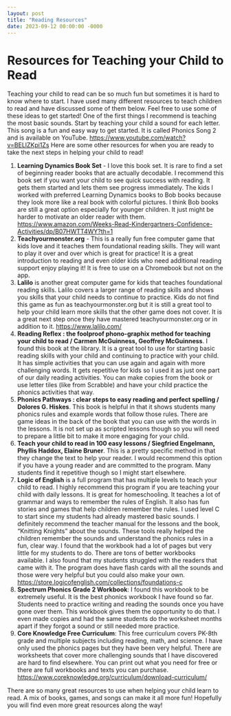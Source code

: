 ```yaml
---
layout: post
title: "Reading Resources"
date: 2023-09-12 00:00:00 -0000
---
```


# Resources for Teaching your Child to Read

Teaching your child to read can be so much fun but sometimes it is hard to know where to start. I have used many different resources to teach children to read and have discussed some of them below. Feel free to use some of these ideas to get started!
One of the first things I recommend is teaching the most basic sounds. Start by teaching your child a sound for each letter. This song is a fun and easy way to get started. It is called Phonics Song 2 and is available on YouTube. https://www.youtube.com/watch?v=BELlZKpi1Zs
Here are some other resources for when you are ready to take the next steps in helping your child to read!

1.	**Learning Dynamics Book Set** - I love this book set. It is rare to find a set of beginning reader books that are actually decodable. I recommend this book set if you want your child to see quick success with reading. It gets them started and lets them see progress immediately. The kids I worked with preferred Learning Dynamics books to Bob books because they look more like a real book with colorful pictures. I think Bob books are still a great option especially for younger children. It just might be harder to motivate an older reader with them.  https://www.amazon.com/Weeks-Read-Kindergartners-Confidence-Activities/dp/B07HWTT4WY?th=1
2.	**Teachyourmonster.org** - This is a really fun free computer game that kids love and it teaches them foundational reading skills. They will want to play it over and over which is great for practice! It is a great introduction to reading and even older kids who need additional reading support enjoy playing it! It is free to use on a Chromebook but not on the app.
3.	**Lalilo** is another great computer game for kids that teaches foundational reading skills. Lalilo covers a larger range of reading skills and shows you skills that your child needs to continue to practice. Kids do not find this game as fun as teachyourmonster.org but it is still a great tool to help your child learn more skills that the other game does not cover. It is a great next step once they have mastered teachyourmonster.org or in addition to it. https://www.lalilo.com/
4.	**Reading Reflex : the foolproof phono-graphix method for teaching your child to read / Carmen McGuinness, Geoffrey McGuinness**. I found this book at the library. It is a great tool to use for starting basic reading skills with your child and continuing to practice with your child. It has simple activities that you can use again and again with more challenging words. It gets repetitive for kids so I used it as just one part of our daily reading activities. You can make copies from the book or use letter tiles (like from Scrabble) and have your child practice the phonics activities that way.
5.	**Phonics Pathways : clear steps to easy reading and perfect spelling / Dolores G. Hiskes**. This book is helpful in that it shows students many phonics rules and example words that follow those rules. There are game ideas in the back of the book that you can use with the words in the lessons. It is not set up as scripted lessons though so you will need to prepare a little bit to make it more engaging for your child.
6.	**Teach your child to read in 100 easy lessons / Siegfried Engelmann, Phyllis Haddox, Elaine Bruner**. This is a pretty specific method in that they change the text to help your reader. I would recommend this option if you have a young reader and are committed to the program. Many students find it repetitive though so I might start elsewhere.
7.	**Logic of English** is a full program that has multiple levels to teach your child to read. I highly recommend this program if you are teaching your child with daily lessons. It is great for homeschooling. It teaches a lot of grammar and ways to remember the rules of English. It also has fun stories and games that help children remember the rules. I used level C to start since my students had already mastered basic sounds. I definitely recommend the teacher manual for the lessons and the book, “Knitting Knights” about the sounds. These tools really helped the children remember the sounds and understand the phonics rules in a fun, clear way. I found that the workbook had a lot of pages but very little for my students to do. There are tons of better workbooks available. I also found that my students struggled with the readers that came with it. The program does have flash cards with all the sounds and those were very helpful but you could also make your own.  https://store.logicofenglish.com/collections/foundations-c
8.	**Spectrum Phonics Grade 2 Workbook**: I found this workbook to be extremely useful. It is the best phonics workbook I have found so far. Students need to practice writing and reading the sounds once you have gone over them. This workbook gives them the opportunity to do that. I even made copies and had the same students do the worksheet months apart if they forgot a sound or still needed more practice.
9.	**Core Knowledge Free Curriculum**: This free curriculum covers PK-8th grade and multiple subjects including reading, math, and science. I have only used the phonics pages but they have been very helpful. There are worksheets that cover more challenging sounds that I have discovered are hard to find elsewhere. You can print out what you need for free or there are full workbooks and texts you can purchase. https://www.coreknowledge.org/curriculum/download-curriculum/

There are so many great resources to use when helping your child learn to read. A mix of books, games, and songs can make it all more fun! Hopefully you will find even more great resources along the way!

